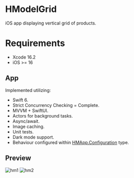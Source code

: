 # HModelGrid
iOS app displaying vertical grid of products.

# Requirements 
* Xcode 16.2
* iOS >= 16

## App
Implemented utilizing:
* Swift 6.
* Strict Concurrency Checking = Complete.
* MVVM + SwiftUI.
* Actors for background tasks.
* Async/await.
* Image caching.
* Unit tests.
* Dark mode support.
* Behaviour configured within [HMApp.Configuration](https://github.com/Eeyore741/HModelGrid/blob/4db995203e39f1b6fea3c2ab036a292f77eb903a/HM/HMApp.swift#L34) type.

## Preview
![hm1](https://github.com/user-attachments/assets/ffcad1cd-d7dd-44a7-a5f0-b22164e924bc)
![hm2](https://github.com/user-attachments/assets/d6096afe-9203-4db7-83cd-2043b5361e59)
